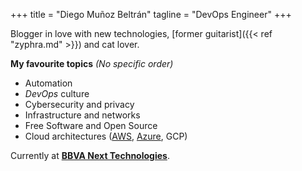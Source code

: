 +++
title = "Diego Muñoz Beltrán"
tagline = "DevOps Engineer"
+++

Blogger in love with new technologies, [former guitarist]({{< ref "zyphra.md" >}}) and cat lover.

**My favourite topics** _(No specific order)_

* Automation
* _DevOps_ culture
* Cybersecurity and privacy
* Infrastructure and networks
* Free Software and Open Source
* Cloud architectures ([AWS](https://www.certmetrics.com/amazon/public/badge.aspx?i=1&t=c&d=2018-04-09&ci=AWS00448157), [Azure](https://www.youracclaim.com/badges/f775e06e-9985-41bb-8b48-6047488ed994/linked_in_profile), GCP)

Currently at [**BBVA Next Technologies**](https://www.bbvanexttechnologies.com/ "BBVA Next Technologies").
